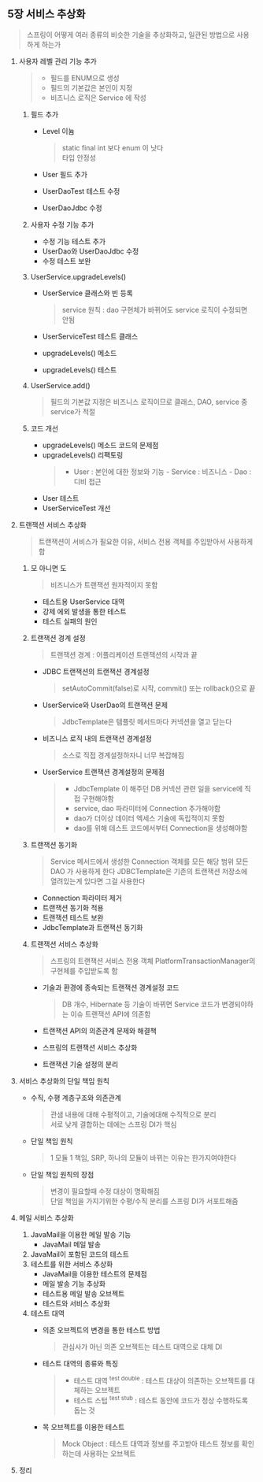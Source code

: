 <h2>5장 서비스 추상화</h2>

> 스프링이 어떻게 여러 종류의 비슷한 기술을 추상화하고, 일관된 방법으로 사용하게 하는가


1. 사용자 레벨 관리 기능 추가
    >  - 필드를 ENUM으로 생성
    >  - 필드의 기본값은 본인이 지정
    >  - 비즈니스 로직은 Service 에 작성
    
    1. 필드 추가
        - Level 이늄
            > static final int 보다 enum 이 낫다    
            타입 안정성

        - User 필드 추가
        - UserDaoTest 테스트 수정
        - UserDaoJdbc 수정
    2. 사용자 수정 기능 추가
        - 수정 기능 테스트 추가
        - UserDao와 UserDaoJdbc 수정
        - 수정 테스트 보완
    3. UserService.upgradeLevels()
        - UserService 클래스와 빈 등록
          > service 원칙 : dao 구현체가 바뀌어도 service 로직이 수정되면 안됨

        - UserServiceTest 테스트 클래스
        - upgradeLevels() 메소드
        - upgradeLevels() 테스트
    4. UserService.add()
        > 필드의 기본값 지정은 비즈니스 로직이므로 클래스, DAO, service 중 service가 적절
        
    5. 코드 개선
        - upgradeLevels() 메소드 코드의 문제점
        - upgradeLevels() 리팩토링
            > - User : 본인에 대한 정보와 기능
              - Service : 비즈니스
              - Dao : 디비 접근
        - User 테스트
        - UserServiceTest 개선
2. 트랜잭션 서비스 추상화
    > 트랜잭션이 서비스가 필요한 이유, 서비스 전용 객체를 주입받아서 사용하게 함

    1. 모 아니면 도
        > 비즈니스가 트랜잭션 원자적이지 못함

        - 테스트용 UserService 대역
        - 강제 에외 발생을 통한 테스트
        - 테스트 실패의 원인
    2. 트랜잭션 경계 설정
        > 트랜잭션 경계 : 어플리케이션 트랜잭션의 시작과 끝

        - JDBC 트랜잭션의 트랜잭션 경계설정
            > setAutoCommit(false)로 시작, commit() 또는 rollback()으로 끝

        - UserService와 UserDao의 트랜잭션 문제
            > JdbcTemplate은 템플릿 메서드마다 커넥션을 열고 닫는다

        - 비즈니스 로직 내의 트랜잭션 경계설정
           > 소스로 직접 경계설정하자니 너무 복잡해짐

        - UserService 트랜잭션 경계설정의 문제점
          > - JdbcTemplate 이 해주던 DB 커넥션 관련 일을 service에 직접 구현해야함    
          > - service, dao 파라미터에 Connection 추가해야함   
          > - dao가 더이상 데이터 엑세스 기술에 독립적이지 못함   
          > - dao를 위해 테스트 코드에서부터 Connection을 생성해야함   
        
    3. 트랜잭션 동기화
       > Service 메서드에서 생성한 Connection 객체를 모든 해당 범위 모든 DAO 가 사용하게 한다
        > JDBCTemplate은 기존의 트랜잭션 저장소에 열려있는게 있다면 그걸 사용한다 
        
        - Connection 파라미터 제거
        - 트랜잭션 동기화 적용
        - 트랜잭션 테스트 보완
        - JdbcTemplate과 트랜잭션 동기화
    4. 트랜잭션 서비스 추상화
        > 스프링의 트랜잭션 서비스 전용 객체 PlatformTransactionManager의 구현체를 주입받도록 함

        - 기술과 환경에 종속되는 트랜잭션 경계설정 코드
          > DB 개수, Hibernate 등 기술이 바뀌면 Service 코드가 변경되야하는 이슈
          > 트랜잭션 API에 의존함  
         
        - 트랜잭션 API의 의존관계 문제와 해결책
        - 스프링의 트랜잭션 서비스 추상화
        - 트랜잭션 기술 설정의 분리
3. 서비스 추상화의 단일 책임 원칙
    - 수직, 수평 계층구조와 의존관계
        > 관샘 내용에 대해 수평적이고, 기술에대해 수직적으로 분리  
         서로 낮게 결합하는 데에는  스프링 DI가 핵심  
 
    - 단일 책임 원칙
        > 1 모듈 1 책임, SRP, 하나의 모듈이 바뀌는 이유는 한가지여야한다

    - 단일 책임 원칙의 장점
        > 변경이 필요할때 수정 대상이 명확해짐  
            단일 책임을 가지기위한 수평/수직 분리를 스프링 DI가 서포트해줌

4. 메일 서비스 추상화
    1. JavaMail을 이용한 메일 발송 기능
        - JavaMail 메일 발송
    2. JavaMail이 포함된 코드의 테스트
    3. 테스트를 위한 서비스 추상화
        - JavaMail을 이용한 테스트의 문제점
        - 메일 발송 기능 추상화
        - 테스트용 메일 발송 오브젝트
        - 테스트와 서비스 추상화
    4. 테스트 대역
        - 의존 오브젝트의 변경을 통한 테스트 방법
            > 관심사가 아닌 의존 오브젝트는 테스트 대역으로 대체 DI 

        - 테스트 대역의 종류와 특징
            > - 테스트 대역 <sup>test double</sup> : 테스트 대상이 의존하는 오브젝트를 대체하는 오브젝트
            > - 테스트 스텁 <sup>test stub</sup> : 테스트 동안에 코드가 정상 수행하도록 돕는 것              

        - 목 오브젝트를 이용한 테스트
           > Mock Object : 테스트 대역과 정보를 주고받아 테스트 정보를 확인하는데 사용하는 오브젝트
5. 정리
